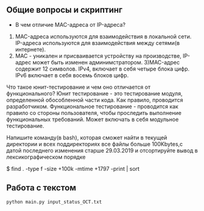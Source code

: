 ## Общие вопросы и скриптинг

* В чем отличие MAC-адреса от IP-адреса?
1) MAC-адреса используются для взаимодействия в локальной сети. IP-адреса используются для взаимодействия между сетями(в интернете).
2) MAC - уникален и присваивается устройству на производстве, IP-адрес может быть изменен админимстратором.
3)MAC-адрес содержит 12 символов.
IPv4, включает в себя четыре блока цифр.
IPv6 включает в себя восемь блоков цифр.

Что такое юнит-тестирование и чем оно отличается от функционального?
Юнит тестирование - это тестирование модуля, определенной обособленной части кода. Как правило, проводится разработчиком.
Функциональное тестирование - проводится как правило со стороны пользователя, чтобы проследить выполнение функциональных требований. Может включать в себя модульное тестирование.

Напишите команду(в bash), которая сможет найти в текущей директории и всех поддиректориях все файлы больше 100Kbytes,с датой последнего изменения старше 29.03.2019 и отсортируйте вывод в лексикографическом порядке

$ find . -type f -size +100k -mtime +1797 -print | sort

## Работа с текстом
`python main.py input_status_OCT.txt`
